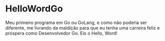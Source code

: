 # HelloWordGo
Meu primeiro programa em Go ou GoLang, e como não poderia ser diferente, me livrando da maldição para que eu tenha uma carreira feliz e próspera como Desenvolvedor Go. Eis o Hello, Word!
